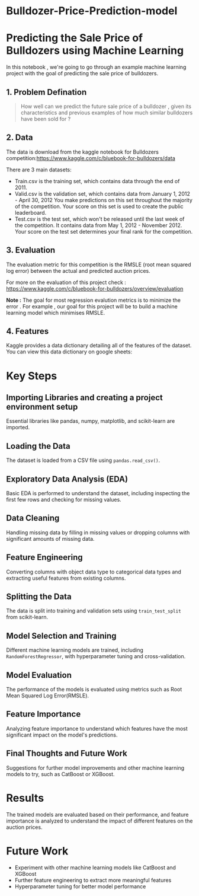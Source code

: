 # Bulldozer-Price-Prediction-model

# Predicting the Sale Price of Bulldozers using Machine Learning

In this notebook , we're going to go through an example machine learning project with the goal of predicting the sale price of bulldozers.

## 1. Problem Defination
 > How well can we predict the future sale price of a bulldozer , given its characteristics and previous examples of how much similar bulldozers have been sold for ? 
## 2. Data
The data is download from the kaggle notebook for Bulldozers competition:https://www.kaggle.com/c/bluebook-for-bulldozers/data

There are 3 main datasets: 

* Train.csv is the training set, which contains data through the end of 2011.
* Valid.csv is the validation set, which contains data from January 1, 2012 - April 30, 2012 You make predictions on this set throughout the majority of the competition. Your score on this set is used to create the public leaderboard.
* Test.csv is the test set, which won't be released until the last week of the competition. It contains data from May 1, 2012 - November 2012. Your score on the test set determines your final rank for the competition.

## 3. Evaluation

The evaluation metric for this competition is the RMSLE (root mean squared log error) between the actual and predicted auction prices.

For more on the evaluation of this project check : 
https://www.kaggle.com/c/bluebook-for-bulldozers/overview/evaluation

**Note :** The goal for most regression evalution metrics is to minimize the error . For example , our goal for this project will be to build a machine learning model which minimises RMSLE.


## 4. Features

Kaggle provides a data dictionary detailing all of the features of the dataset. You can view this data dictionary on google sheets: 

# Key Steps

## Importing Libraries and creating a project environment setup
Essential libraries like pandas, numpy, matplotlib, and scikit-learn are imported.

## Loading the Data
The dataset is loaded from a CSV file using `pandas.read_csv()`.

## Exploratory Data Analysis (EDA)
Basic EDA is performed to understand the dataset, including inspecting the first few rows and checking for missing values.

## Data Cleaning
Handling missing data by filling in missing values or dropping columns with significant amounts of missing data.

## Feature Engineering
Converting columns with object data type to categorical data types and extracting useful features from existing columns.

## Splitting the Data
The data is split into training and validation sets using `train_test_split` from scikit-learn.

## Model Selection and Training
Different machine learning models are trained, including `RandomForestRegressor`, with hyperparameter tuning and cross-validation.

## Model Evaluation
The performance of the models is evaluated using metrics such as Root Mean Squared Log Error(RMSLE).

## Feature Importance
Analyzing feature importance to understand which features have the most significant impact on the model's predictions.

## Final Thoughts and Future Work
Suggestions for further model improvements and other machine learning models to try, such as CatBoost or XGBoost.

# Results
The trained models are evaluated based on their performance, and feature importance is analyzed to understand the impact of different features on the auction prices.

# Future Work
- Experiment with other machine learning models like CatBoost and XGBoost
- Further feature engineering to extract more meaningful features
- Hyperparameter tuning for better model performance

